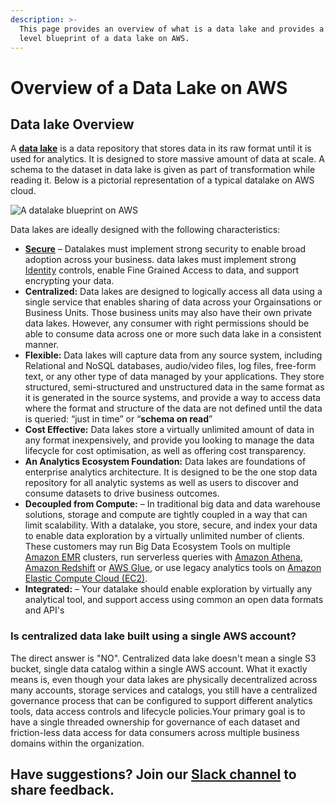 ```yaml
---
description: >-
  This page provides an overview of what is a data lake and provides a high
  level blueprint of a data lake on AWS.
---
```


# Overview of a Data Lake on AWS

## Data lake Overview

A [**data lake**](https://en.wikipedia.org/wiki/Data_lake) is a data repository that stores data in its raw format until it is used for analytics. It is designed to store massive amount of data at scale. A schema to the dataset in data lake is given as part of transformation while reading it. Below is a pictorial representation of a typical datalake on AWS cloud.

![A datalake blueprint on AWS](.gitbook/assets/image%20%281%29.png)

Data lakes are ideally designed with the following characteristics:

* [**Secure**](https://en.wikipedia.org/wiki/Data_security) – Datalakes must implement strong security to enable broad adoption across your business. data lakes must implement strong [Identity](https://aws.amazon.com/iam) controls, enable Fine Grained Access to data, and support encrypting your data. 
* **Centralized:**  Data lakes are designed to logically access all data using a single service that enables  sharing of data across your Orgainsations or Business Units. Those business units may also have their own private data lakes. However,  any consumer with right permissions should be able to consume data across one or more such data lake in a consistent manner. 
* **Flexible:** Data lakes will capture data from any source system, including Relational and NoSQL databases, audio/video files, log files, free-form text, or any other type of data managed by your applications. They store structured, semi-structured and unstructured data in the same format as it is generated in the source systems, and provide a way to access data where the format and structure of the data are not defined until the data is queried: “just in time” or “**schema on read**”
* **Cost Effective:** Data lakes store a virtually unlimited amount of data in any format inexpensively, and provide you looking to manage the data lifecycle for cost optimisation, as well as offering cost transparency.
* **An Analytics Ecosystem Foundation:** Data lakes are foundations of enterprise analytics architecture. It is designed to be the one stop data repository for all analytic systems as well as users to  discover and consume  datasets to drive business outcomes.
* **Decoupled from Compute:** – In traditional big data and data warehouse solutions, storage and compute are tightly coupled in a way that can limit scalability. With a datalake, you store, secure, and index your data to enable data exploration by a virtually unlimited number of clients. These customers may run Big Data Ecosystem Tools on multiple [Amazon EMR](https://aws.amazon.com/emr/) clusters, run serverless queries with [Amazon Athena](https://aws.amazon.com/athena), [Amazon Redshift](https://aws.amazon.com/redshift) or [AWS Glue](https://aws.amazon.com/glue), or use legacy analytics tools on [Amazon Elastic Compute Cloud \(EC2\)](https://aws.amazon.com/ec2).
* **Integrated:** – Your datalake should enable exploration by virtually any analytical tool, and support access using common an open data formats and API's

### Is centralized data lake built using a single AWS account?

The direct answer is "NO". Centralized data lake doesn't mean a single S3 bucket, single data catalog within a single AWS account. What it exactly means is, even though  your data lakes are physically decentralized across many accounts, storage services and catalogs, you still have a centralized governance process that can be configured to support different analytics tools, data access controls and lifecycle policies.Your primary goal is to have a single threaded ownership for governance of each dataset and friction-less data access for data consumers across multiple business domains within the organization. 

## Have suggestions? Join our [Slack channel](https://join.slack.com/t/cat-cwp4274/shared_invite/zt-e2ztjpgw-Bugw46iXsLbZ~V54AljWsA) to  share feedback.


